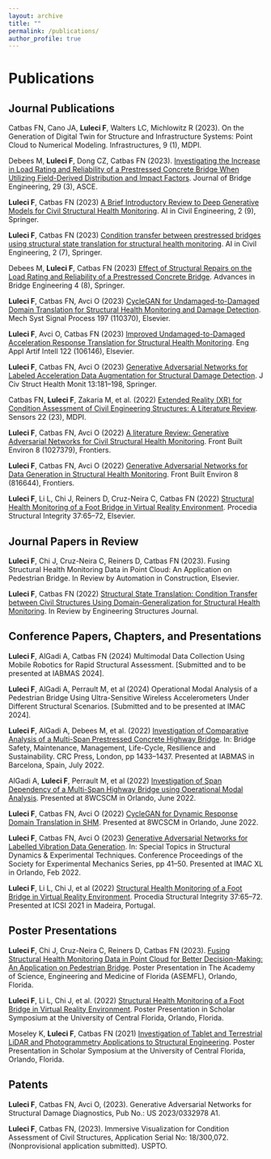 ```yaml
---
layout: archive
title: ""
permalink: /publications/
author_profile: true
---
```


# Publications

## Journal Publications

Catbas FN, Cano JA, **Luleci F**, Walters LC, Michlowitz R (2023). On the Generation of Digital Twin for Structure and Infrastructure Systems: Point Cloud to Numerical Modeling. Infrastructures, 9 (1), MDPI.

Debees M, **Luleci F**, Dong CZ, Catbas FN (2023). [Investigating the Increase in Load Rating and Reliability of a Prestressed Concrete Bridge When Utilizing Field-Derived Distribution and Impact Factors](https://doi.org/10.1061/JBENF2.BEENG-6485). Journal of Bridge Engineering, 29 (3), ASCE.

**Luleci F**, Catbas FN (2023) [A Brief Introductory Review to Deep Generative Models for Civil Structural Health Monitoring](https://doi.org/10.1007/s43503-023-00017-z). AI in Civil Engineering, 2 (9), Springer.

**Luleci F**, Catbas FN (2023) [Condition transfer between prestressed bridges using structural state translation for structural health monitoring](https://doi.org/10.1007/s43503-023-00016-0). AI in Civil Engineering, 2 (7), Springer.

Debees M, **Luleci F**, Catbas FN (2023) [Effect of Structural Repairs on the Load Rating and Reliability of a Prestressed Concrete Bridge](https://doi.org/10.1186/s43251-023-00087-0). Advances in Bridge Engineering 4 (8), Springer.

**Luleci F**, Catbas FN, Avci O (2023) [CycleGAN for Undamaged-to-Damaged Domain Translation for Structural Health Monitoring and Damage Detection]( https://doi.org/10.1016/j.ymssp.2023.110370). Mech Syst Signal Process 197 (110370), Elsevier. 

**Luleci F**, Avci O, Catbas FN (2023) [Improved Undamaged-to-Damaged Acceleration Response Translation for Structural Health Monitoring](https://doi.org/10.1016/j.engappai.2023.106146). Eng Appl Artif Intell 122 (106146), Elsevier. 

**Luleci F**, Catbas FN, Avci O (2023) [Generative Adversarial Networks for Labeled Acceleration Data Augmentation for Structural Damage Detection](https://doi.org/10.1007/s13349-022-00627-8). J Civ Struct Health Monit 13:181–198, Springer. 

Catbas FN, **Luleci F**, Zakaria M, et al. (2022) [Extended Reality (XR) for Condition Assessment of Civil Engineering Structures: A Literature Review](https://doi.org/10.3390/s22239560). Sensors 22 (23), MDPI.  

**Luleci F**, Catbas FN, Avci O (2022) [A literature Review: Generative Adversarial Networks for Civil Structural Health Monitoring](https://doi.org/10.3389/fbuil.2022.1027379). Front Built Environ 8 (1027379), Frontiers.

**Luleci F**, Catbas FN, Avci O (2022) [Generative Adversarial Networks for Data Generation in Structural Health Monitoring](https://doi.org/10.3389/fbuil.2022.816644). Front Built Environ 8 (816644), Frontiers. 

**Luleci F**, Li L, Chi J, Reiners D, Cruz-Neira C, Catbas FN (2022) [Structural Health Monitoring of a Foot Bridge in Virtual Reality Environment](https://doi.org/10.1016/j.prostr.2022.01.060). Procedia Structural Integrity 37:65–72, Elsevier.


## Journal Papers in Review

**Luleci F**, Chi J, Cruz-Neira C, Reiners D, Catbas FN (2023). Fusing Structural Health Monitoring Data in Point Cloud: An Application on Pedestrian Bridge. In Review by Automation in Construction, Elsevier.

**Luleci F**, Catbas FN (2022) [Structural State Translation: Condition Transfer between Civil Structures Using Domain-Generalization for Structural Health Monitoring](https://doi.org/10.48550/arXiv.2212.14048). In Review by Engineering Structures Journal. 

## Conference Papers, Chapters, and Presentations

**Luleci F**, AlGadi A, Catbas FN (2024) Multimodal Data Collection Using Mobile Robotics for Rapid Structural Assessment. [Submitted and to be presented at IABMAS 2024].

**Luleci F**, AlGadi A, Perrault M, et al (2024) Operational Modal Analysis of a Pedestrian Bridge Using Ultra-Sensitive Wireless Accelerometers Under Different Structural Scenarios. [Submitted and to be presented at IMAC 2024].

**Luleci F**, AlGadi A, Debees M, et al. (2022) [Investigation of Comparative Analysis of a Multi-Span Prestressed Concrete Highway Bridge](http://dx.doi.org/10.1201/9781003322641-174). In: Bridge Safety, Maintenance, Management, Life-Cycle, Resilience and Sustainability. CRC Press, London, pp 1433–1437. Presented at IABMAS in Barcelona, Spain, July 2022.

AlGadi A, **Luleci F**, Perrault M, et al (2022) [Investigation of Span Dependency of a Multi-Span Highway Bridge using Operational Modal Analysis](https://www.researchgate.net/publication/371251319_Investigation_of_Span_Dependency_of_a_Multi-Span_Highway_Bridge). Presented at 8WCSCM in Orlando, June 2022.

**Luleci F**, Catbas FN, Avci O (2022) [CycleGAN for Dynamic Response Domain Translation in SHM](https://www.researchgate.net/publication/371251316_CycleGAN_for_Dynamic_Response_Domain_Translation_in_SHM). Presented at 8WCSCM in Orlando, June 2022.

**Luleci F**, Catbas FN, Avci O (2023) [Generative Adversarial Networks for Labelled Vibration Data Generation](https://doi.org/10.1007/978-3-031-05405-1_5). In: Special Topics in Structural Dynamics & Experimental Techniques. Conference Proceedings of the Society for Experimental Mechanics Series, pp 41–50. Presented at IMAC XL in Orlando, Feb 2022.  

**Luleci F**, Li L, Chi J, et al (2022) [Structural Health Monitoring of a Foot Bridge in Virtual Reality Environment](https://doi.org/10.1016/j.prostr.2022.01.060). Procedia Structural Integrity 37:65–72. Presented at ICSI 2021 in Madeira, Portugal.

## Poster Presentations

**Luleci F**, Chi J, Cruz-Neira C, Reiners D, Catbas FN (2023). [Fusing Structural Health Monitoring Data in Point Cloud for Better Decision-Making: An Application on Pedestrian Bridge](https://www.researchgate.net/publication/375282085_Fusing_Structural_Health_Monitoring_Data_in_Point_Cloud_An_Application_on_Pedestrian_Bridge). Poster Presentation in The Academy of Science, Engineering and Medicine of Florida (ASEMFL), Orlando, Florida.

**Luleci F**, Li L, Chi J, et al. (2022) [Structural Health Monitoring of a Foot Bridge in Virtual Reality Environment](https://doi.org/10.13140/RG.2.2.27905.33124). Poster Presentation in Scholar Symposium at the University of Central Florida, Orlando, Florida.

Moseley K, **Luleci F**, Catbas FN (2021) [Investigation of Tablet and Terrestrial LiDAR and Photogrammetry Applications to Structural Engineering](https://doi.org/10.13140/RG.2.2.10193.66406). Poster Presentation in Scholar Symposium at the University of Central Florida, Orlando, Florida. 

## Patents

**Luleci F**, Catbas FN, Avci O, (2023). Generative Adversarial Networks for Structural Damage Diagnostics, Pub No.: US 2023/0332978 A1.

**Luleci F**, Catbas FN, (2023). Immersive Visualization for Condition Assessment of Civil Structures, Application Serial No: 18/300,072. (Nonprovisional application submitted). USPTO.

